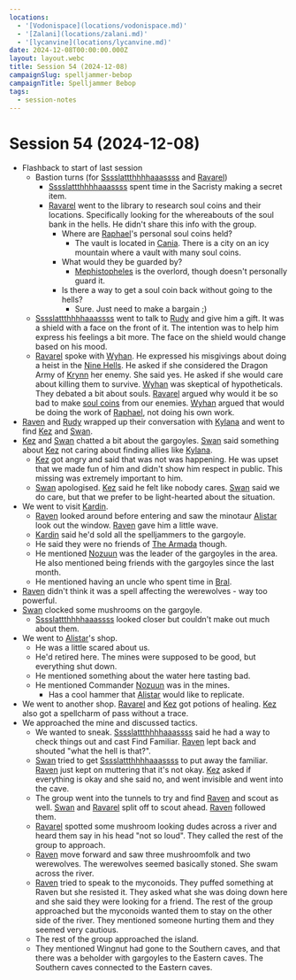 ```yaml
---
locations:
  - '[Vodonispace](locations/vodonispace.md)'
  - '[Zalani](locations/zalani.md)'
  - '[lycanvine](locations/lycanvine.md)'
date: 2024-12-08T00:00:00.000Z
layout: layout.webc
title: Session 54 (2024-12-08)
campaignSlug: spelljammer-bebop
campaignTitle: Spelljammer Bebop
tags:
  - session-notes
---
```

# Session 54 (2024-12-08)

- Flashback to start of last session
	- Bastion turns (for [Sssslattthhhhaaassss](pcs/sssslattthhhhaaassss.md) and [Ravarel](pcs/ravarel-deshent.md))
		- [Sssslattthhhhaaassss](pcs/sssslattthhhhaaassss.md) spent time in the Sacristy making a secret item.
		- [Ravarel](pcs/ravarel-deshent.md) went to the library to research soul coins and their locations. Specifically looking for the whereabouts of the soul bank in the hells. He didn't share this info with the group.
			- Where are [Raphael](npcs/raphael.md)'s personal soul coins held?
				- The vault is located in [Cania](locations/cania.md). There is a city on an icy mountain where a vault with many soul coins.
			- What would they be guarded by?
				- [Mephistopheles](npcs/mephistopheles.md) is the overlord, though doesn't personally guard it.
			- Is there a way to get a soul coin back without going to the hells?
				- Sure. Just need to make a bargain ;)
	- [Sssslattthhhhaaassss](pcs/sssslattthhhhaaassss.md) went to talk to [Rudy](pcs/refuge-unit-d3.md) and give him a gift. It was a shield with a face on the front of it. The intention was to help him express his feelings a bit more. The face on the shield would change based on his mood.
	- [Ravarel](pcs/ravarel-deshent.md) spoke with [Wyhan](npcs/wyhan.md). He expressed his misgivings about doing a heist in the [Nine Hells](locations/the-nine-hells.md). He asked if she considered the Dragon Army of [Krynn](locations/krynn.md) her enemy. She said yes. He asked if she would care about killing them to survive. [Wyhan](npcs/wyhan.md) was skeptical of hypotheticals. They debated a bit about souls. [Ravarel](pcs/ravarel-deshent.md) argued why would it be so bad to make [soul coins](other/soul-coins.md) from our enemies. [Wyhan](npcs/wyhan.md) argued that would be doing the work of [Raphael](npcs/raphael.md), not doing his own work.
- [Raven](pcs/raven.md) and [Rudy](pcs/refuge-unit-d3.md) wrapped up their conversation with [Kylana](npcs/kylana-ir-cannith.md) and went to find [Kez](pcs/kez-bardaux.md) and [Swan](pcs/swan.md).
- [Kez](pcs/kez-bardaux.md) and [Swan](pcs/swan.md) chatted a bit about the gargoyles. [Swan](pcs/swan.md) said something about [Kez](pcs/kez-bardaux.md) not caring about finding allies like [Kylana](npcs/kylana-ir-cannith.md).
	- [Kez](pcs/kez-bardaux.md) got angry and said that was not was happening. He was upset that we made fun of him and didn't show him respect in public. This missing was extremely important to him.
	- [Swan](pcs/swan.md) apologised. [Kez](pcs/kez-bardaux.md) said he felt like nobody cares. [Swan](pcs/swan.md) said we do care, but that we prefer to be light-hearted about the situation.
- We went to visit [Kardin](npcs/kardin.md).
	- [Raven](pcs/raven.md) looked around before entering and saw the minotaur [Alistar](npcs/alistar.md) look out the window. [Raven](pcs/raven.md) gave him a little wave.
	- [Kardin](npcs/kardin.md) said he'd sold all the spelljammers to the gargoyle.
	- He said they were no friends of [The Armada](other/xaryxian-empire.md) though.
	- He mentioned [Nozuun](npcs/nozuun.md) was the leader of the gargoyles in the area. He also mentioned being friends with the gargoyles since the last month.
	- He mentioned having an uncle who spent time in [Bral](locations/the-rock-of-bral.md).
- [Raven](pcs/raven.md) didn't think it was a spell affecting the werewolves - way too powerful.
- [Swan](pcs/swan.md) clocked some mushrooms on the gargoyle.
	- [Sssslattthhhhaaassss](pcs/sssslattthhhhaaassss.md) looked closer but couldn't make out much about them.
- We went to [Alistar](npcs/alistar.md)'s shop.
	- He was a little scared about us.
	- He'd retired here. The mines were supposed to be good, but everything shut down.
	- He mentioned something about the water here tasting bad.
	- He mentioned Commander [Nozuun](npcs/nozuun.md) was in the mines.
		- Has a cool hammer that [Alistar](npcs/alistar.md) would like to replicate.
- We went to another shop. [Ravarel](pcs/ravarel-deshent.md) and [Kez](pcs/kez-bardaux.md) got potions of healing. [Kez](pcs/kez-bardaux.md) also got a spellcharm of pass without a trace.
- We approached the mine and discussed tactics.
	- We wanted to sneak. [Sssslattthhhhaaassss](pcs/sssslattthhhhaaassss.md) said he had a way to check things out and cast Find Familiar. [Raven](pcs/raven.md) lept back and shouted "what the hell is that?".
	- [Swan](pcs/swan.md) tried to get [Sssslattthhhhaaassss](pcs/sssslattthhhhaaassss.md) to put away the familiar. [Raven](pcs/raven.md) just kept on muttering that it's not okay. [Kez](pcs/kez-bardaux.md) asked if everything is okay and she said no, and went invisible and went into the cave.
	- The group went into the tunnels to try and find [Raven](pcs/raven.md) and scout as well. [Swan](pcs/swan.md) and [Ravarel](pcs/ravarel-deshent.md) split off to scout ahead. [Raven](pcs/raven.md) followed them.
	- [Ravarel](pcs/ravarel-deshent.md) spotted some mushroom looking dudes across a river and heard them say in his head "not so loud". They called the rest of the group to approach.
	- [Raven](pcs/raven.md) move forward and saw three mushroomfolk and two werewolves. The werewolves seemed basically stoned. She swam across the river.
	- [Raven](pcs/raven.md) tried to speak to the myconoids. They puffed something at Raven but she resisted it. They asked what she was doing down here and she said they were looking for a friend. The rest of the group approached but the myconoids wanted them to stay on the other side of the river. They mentioned someone hurting them and they seemed very cautious.
	- The rest of the group approached the island.
	- They mentioned Wingnut had gone to the Southern caves, and that there was a beholder with gargoyles to the Eastern caves. The Southern caves connected to the Eastern caves.
